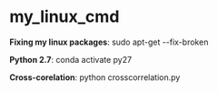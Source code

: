 # my_linux_cmd

**Fixing  my linux packages**: sudo apt-get --fix-broken


**Python 2.7**:  conda activate py27

**Cross-corelation**: python crosscorrelation.py
